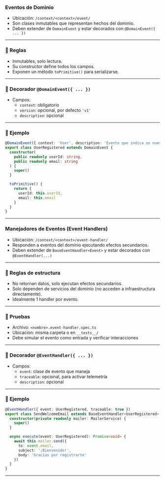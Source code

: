 ### Eventos de Dominio

- Ubicación: `/context/<context>/event/`
- Son clases inmutables que representan hechos del dominio.
- Deben extender de `DomainEvent` y estar decorados con `@DomainEvent({ ... })`

---

### 🧱 Reglas

- Inmutables, solo lectura.
- Su constructor define todos los campos.
- Exponen un método `toPrimitive()` para serializarse.

---

### 🧩 Decorador `@DomainEvent({ ... })`

- Campos:
  - `context`: obligatorio
  - `version`: opcional, por defecto `'v1'`
  - `description`: opcional

---

### 🧩 Ejemplo
```ts
@DomainEvent({ context: 'User', description: 'Evento que indica un nuevo usuario registrado' })
export class UserRegistered extends DomainEvent {
  constructor(
    public readonly userId: string,
    public readonly email: string
  ) {
    super()
  }

  toPrimitive() {
    return {
      userId: this.userId,
      email: this.email
    }
  }
}
```

---

### Manejadores de Eventos (Event Handlers)

- Ubicación: `/context/<context>/event-handler/`
- Responden a eventos del dominio ejecutando efectos secundarios.
- Deben extender de `BaseEventHandler<Event>` y estar decorados con `@EventHandler(...)`

---

### 🧱 Reglas de estructura

- No retornan datos, solo ejecutan efectos secundarios.
- Solo dependen de servicios del dominio (no acceden a infraestructura directamente).
- Idealmente 1 handler por evento.

---

### 🧪 Pruebas

- Archivo: `<nombre>.event-handler.spec.ts`
- Ubicación: misma carpeta o en `__tests__/`
- Debe simular el evento como entrada y verificar interacciones

---

### 🧩 Decorador `@EventHandler({ ... })`

- Campos:
  - `event`: clase de evento que maneja
  - `traceable`: opcional, para activar telemetría
  - `description`: opcional

---

### 🧩 Ejemplo
```ts
@EventHandler({ event: UserRegistered, traceable: true })
export class SendWelcomeEmail extends BaseEventHandler<UserRegistered> {
  constructor(private readonly mailer: MailerService) {
    super()
  }

  async execute(event: UserRegistered): Promise<void> {
    await this.mailer.send({
      to: event.email,
      subject: '¡Bienvenido!',
      body: 'Gracias por registrarte'
    })
  }
}
```

---

